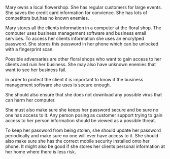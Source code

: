 Mary owns a local flowershop. She has regular customers for large events. She saves the credit card information for convience. She has lots of competitors but,has no known enemies. 

Mary stores all the clients information in a computer at the floral shop. The computer uses business management software and business email services. To access her clients information she uses an encrytped password. She stores this password in her phone which can be unlocked with a fingerprint scan. 

Possible adversaries are other floral shops who want to gain access to her clients and ruin her business. She may also have unknown enemies that want to see her business fail. 

In order to protect the client it is important to know if the business management software she uses is secure enough. 

She should also ensure that she does not download any possible virus that can harm her computer. 

She must also make sure she keeps her password secure and be sure no one has access to it. Any person posing as customer support trying to gain access to her person information should be viewed as a possible threat. 

To keep her password from being stolen, she should update her password periodically and make sure no one will ever have access to it. She should also make sure she has the correct mobile security installed onto her phone. It might also be good if she stores her clients personal information at her home where there is less risk. 